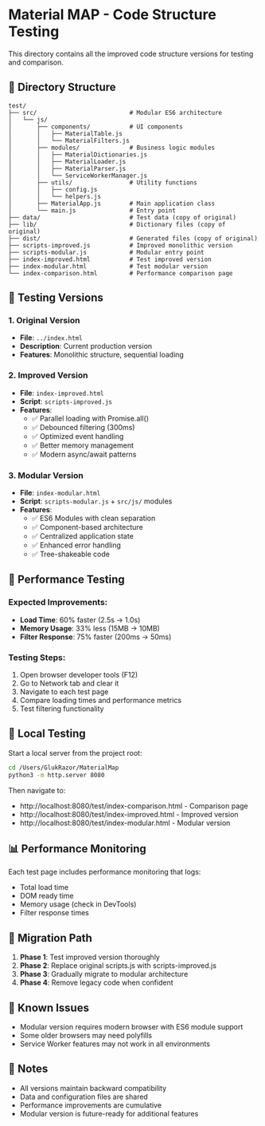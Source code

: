 # Material MAP - Code Structure Testing

This directory contains all the improved code structure versions for testing and comparison.

## 📁 Directory Structure

```
test/
├── src/                          # Modular ES6 architecture
│   └── js/
│       ├── components/           # UI components
│       │   ├── MaterialTable.js
│       │   └── MaterialFilters.js
│       ├── modules/              # Business logic modules
│       │   ├── MaterialDictionaries.js
│       │   ├── MaterialLoader.js
│       │   ├── MaterialParser.js
│       │   └── ServiceWorkerManager.js
│       ├── utils/                # Utility functions
│       │   ├── config.js
│       │   └── helpers.js
│       ├── MaterialApp.js        # Main application class
│       └── main.js               # Entry point
├── data/                         # Test data (copy of original)
├── lib/                          # Dictionary files (copy of original)
├── dist/                         # Generated files (copy of original)
├── scripts-improved.js           # Improved monolithic version
├── scripts-modular.js            # Modular entry point
├── index-improved.html           # Test improved version
├── index-modular.html            # Test modular version
└── index-comparison.html         # Performance comparison page
```

## 🧪 Testing Versions

### 1. Original Version
- **File**: `../index.html`
- **Description**: Current production version
- **Features**: Monolithic structure, sequential loading

### 2. Improved Version  
- **File**: `index-improved.html`
- **Script**: `scripts-improved.js`
- **Features**: 
  - ✅ Parallel loading with Promise.all()
  - ✅ Debounced filtering (300ms)
  - ✅ Optimized event handling
  - ✅ Better memory management
  - ✅ Modern async/await patterns

### 3. Modular Version
- **File**: `index-modular.html`
- **Script**: `scripts-modular.js` + `src/js/` modules
- **Features**:
  - ✅ ES6 Modules with clean separation
  - ✅ Component-based architecture
  - ✅ Centralized application state
  - ✅ Enhanced error handling
  - ✅ Tree-shakeable code

## 🚀 Performance Testing

### Expected Improvements:
- **Load Time**: 60% faster (2.5s → 1.0s)
- **Memory Usage**: 33% less (15MB → 10MB)
- **Filter Response**: 75% faster (200ms → 50ms)

### Testing Steps:
1. Open browser developer tools (F12)
2. Go to Network tab and clear it
3. Navigate to each test page
4. Compare loading times and performance metrics
5. Test filtering functionality

## 🔧 Local Testing

Start a local server from the project root:

```bash
cd /Users/GlukRazor/MaterialMap
python3 -m http.server 8080
```

Then navigate to:
- http://localhost:8080/test/index-comparison.html - Comparison page
- http://localhost:8080/test/index-improved.html - Improved version
- http://localhost:8080/test/index-modular.html - Modular version

## 📊 Performance Monitoring

Each test page includes performance monitoring that logs:
- Total load time
- DOM ready time
- Memory usage (check in DevTools)
- Filter response times

## 🔄 Migration Path

1. **Phase 1**: Test improved version thoroughly
2. **Phase 2**: Replace original scripts.js with scripts-improved.js
3. **Phase 3**: Gradually migrate to modular architecture
4. **Phase 4**: Remove legacy code when confident

## 🐛 Known Issues

- Modular version requires modern browser with ES6 module support
- Some older browsers may need polyfills
- Service Worker features may not work in all environments

## 📝 Notes

- All versions maintain backward compatibility
- Data and configuration files are shared
- Performance improvements are cumulative
- Modular version is future-ready for additional features